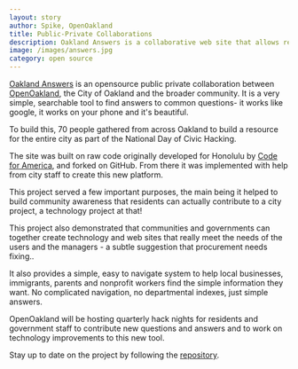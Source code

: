 ```yaml
---
layout: story
author: Spike, OpenOakland
title: Public-Private Collaborations
description: Oakland Answers is a collaborative web site that allows residents easy access to common questions without the usual pain of navigating a city website.
image: /images/answers.jpg
category: open source
---
```

[Oakland Answers](http://answers.oaklandnet.com) is an opensource public private collaboration between [OpenOakland](http://openoakland.org/), the City of Oakland and the broader community.
It is a very simple, searchable tool to find answers to common questions- it works like google, it works on your phone and it's beautiful.

To build this, 70 people gathered from across Oakland to build a resource for the entire city as part of the National Day of Civic Hacking.  

The site was built on raw code originally developed for Honolulu by [Code for America](http://www.codeforamerica.org), and forked on GitHub. From there it was implemented with help from city staff to create this new platform.

This project served a few important purposes, the main being it helped to build community awareness that residents can actually contribute to a city project, a technology project at that!

This project also demonstrated that communities and governments can together create technology and web sites that really meet the needs of the users and the managers - a subtle suggestion that procurement needs fixing..

It also provides a simple, easy to navigate system to help local businesses, immigrants, parents and nonprofit workers find the simple information they want. No complicated navigation, no departmental indexes, just simple answers.

OpenOakland will be hosting quarterly hack nights for residents and government staff to contribute new questions and answers and to work on technology improvements to this new tool.

Stay up to date on the project by following the [repository](https://github.com/openoakland/oakland_answers).
